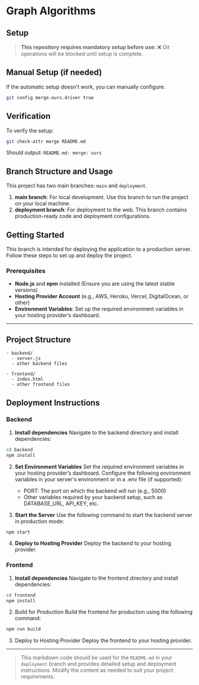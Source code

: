 # Graph Algorithms

## Setup

> **This repository requires mandatory setup before use:**
> ❌ Git operations will be blocked until setup is complete.

<!-- <blockquote style="background-color: #ED2939;padding: 6px 16px;">**Important**: This project requires certain git hooks to be installed. Ensure you have the latest version of git installed on your machine and follow the instructions below to set up the project.</blockquote><br/>

- After cloning this repository, run the installation script:

### Universal Method

Run the following command in the terminal:

```bash
./install
```

### Windows Users

Double-click `setup.bat` or run in Command Prompt:

```bash
setup.bat
```

### Unix (Mac/Linux) Users

Unix (Mac/Linux Users) users can run the following command in the terminal:

```bash
chmod +x setup.sh
./install.sh
```

This will:

- Set up necessary git configurations
- Configure merge strategies
- Install git hooks
- Create required files
-->

## Manual Setup (if needed)

If the automatic setup doesn't work, you can manually configure:

```bash
git config merge.ours.driver true
```

## Verification

To verify the setup:

```bash
git check-attr merge README.md
```

Should output: `README.md: merge: ours`

## Branch Structure and Usage

This project has two main branches: `main` and `deployment`.

1. **main branch**: For local development. Use this branch to run the project on your local machine.
2. **deployment branch**: For deployment to the web. This branch contains production-ready code and deployment configurations.

## Getting Started

This branch is intended for deploying the application to a production server. Follow these steps to set up and deploy the project.

### Prerequisites

- **Node.js** and **npm** installed (Ensure you are using the latest stable versions)
- **Hosting Provider Account** (e.g., AWS, Heroku, Vercel, DigitalOcean, or other)
- **Environment Variables**: Set up the required environment variables in your hosting provider’s dashboard.

---

## Project Structure

```plaintext
- backend/
  - server.js
  - other backend files

- frontend/
  - index.html
  - other frontend files
```

## Deployment Instructions

### Backend

1. **Install dependencies**
   Navigate to the backend directory and install dependencies:

```bash
cd backend
npm install
```

2. **Set Environment Variables**
   Set the required environment variables in your hosting provider’s dashboard.
   Configure the following environment variables in your server's environment or in a .env file (if supported):

   - PORT: The port on which the backend will run (e.g., 5000)
   - Other variables required by your backend setup, such as DATABASE_URL, API_KEY, etc.

3. **Start the Server**
   Use the following command to start the backend server in production mode:

```bash
npm start
```

4. **Deploy to Hosting Provider**
   Deploy the backend to your hosting provider.

### Frontend

1. **Install dependencies**
   Navigate to the frontend directory and install dependencies:

```bash
cd frontend
npm install
```

2. Build for Production
   Build the frontend for production using the following command:

```bash
npm run build
```

3. Deploy to Hosting Provider
   Deploy the frontend to your hosting provider.

---

> This markdown code should be used for the `README.md` in your `deployment` branch and provides detailed setup and deployment instructions. Modify the content as needed to suit your project requirements.

